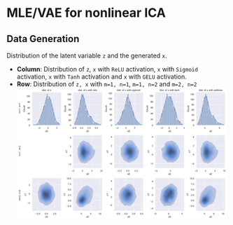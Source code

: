 # MLE/VAE for nonlinear ICA

## Data Generation
Distribution of the latent variable `z` and the generated `x`. 
- **Column**: Distribution of `z`, `x` with `ReLU` activation, `x` with `Sigmoid` activation, `x` with `Tanh` activation and `x` with `GELU` activation.  
- **Row**: Distribution of `z, x` with `m=1, n=1`, `m=1, n=2` and `m=2, n=2`
![alt text](./__resources__/data_dist.jpg?raw=true "Title")
